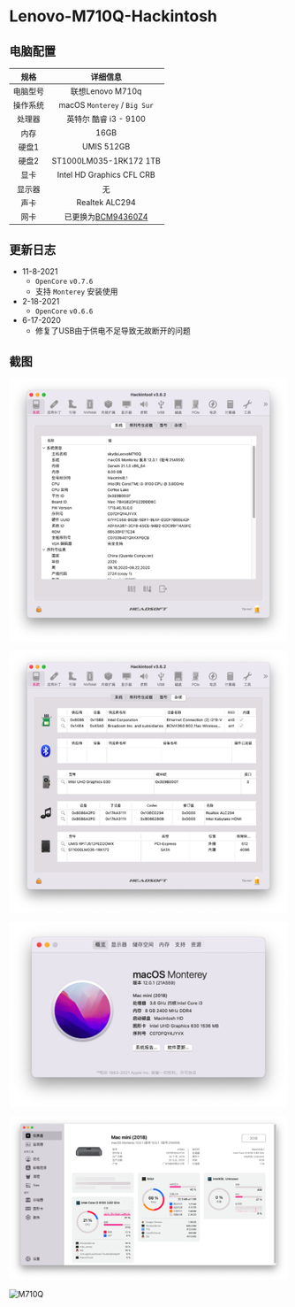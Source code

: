 # Lenovo-M710Q-Hackintosh

## 电脑配置

|   规格   |                           详细信息                           |
| :------: | :----------------------------------------------------------: |
| 电脑型号 |                       联想Lenovo M710q                       |
| 操作系统 |                 macOS `Monterey` / `Big Sur`                 |
|  处理器  |                    英特尔 酷睿 i3 - 9100                     |
|   内存   |                             16GB                             |
|  硬盘1   |                          UMIS 512GB                          |
|  硬盘2   |                    ST1000LM035-1RK172 1TB                    |
|   显卡   |                  Intel HD Graphics CFL CRB                   |
|  显示器  |                              无                              |
|   声卡   |                        Realtek ALC294                        |
|   网卡   | 已更换为[BCM94360Z4](https://blog.daliansky.net/uploads/WeChatandShop.png) |

## 更新日志

- 11-8-2021
  - `OpenCore` `v0.7.6`
  -  支持 `Monterey` 安装使用
- 2-18-2021
  - `OpenCore` `v0.6.6`
- 6-17-2020
  - 修复了USB由于供电不足导致无故断开的问题



## 截图

![Hackintool](./images/Hackintool.png)

![Hackintool2](./images/Hackintool2.png)

![21A559](./images/21A559.png)

![Sensei](./images/Sensei.png)

![M710Q](./images/M710Q.png)

